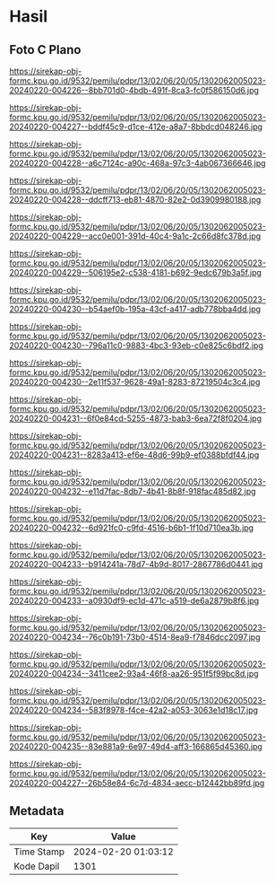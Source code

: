 # Hasil

## Foto C Plano

https://sirekap-obj-formc.kpu.go.id/9532/pemilu/pdpr/13/02/06/20/05/1302062005023-20240220-004226--8bb701d0-4bdb-491f-8ca3-fc0f586150d6.jpg

https://sirekap-obj-formc.kpu.go.id/9532/pemilu/pdpr/13/02/06/20/05/1302062005023-20240220-004227--bddf45c9-d1ce-412e-a8a7-8bbdcd048246.jpg

https://sirekap-obj-formc.kpu.go.id/9532/pemilu/pdpr/13/02/06/20/05/1302062005023-20240220-004228--a6c7124c-a90c-468a-97c3-4ab067366646.jpg

https://sirekap-obj-formc.kpu.go.id/9532/pemilu/pdpr/13/02/06/20/05/1302062005023-20240220-004228--ddcff713-eb81-4870-82e2-0d3909980188.jpg

https://sirekap-obj-formc.kpu.go.id/9532/pemilu/pdpr/13/02/06/20/05/1302062005023-20240220-004229--acc0e001-391d-40c4-9a1c-2c66d8fc378d.jpg

https://sirekap-obj-formc.kpu.go.id/9532/pemilu/pdpr/13/02/06/20/05/1302062005023-20240220-004229--506195e2-c538-4181-b692-9edc679b3a5f.jpg

https://sirekap-obj-formc.kpu.go.id/9532/pemilu/pdpr/13/02/06/20/05/1302062005023-20240220-004230--b54aef0b-195a-43cf-a417-adb778bba4dd.jpg

https://sirekap-obj-formc.kpu.go.id/9532/pemilu/pdpr/13/02/06/20/05/1302062005023-20240220-004230--796a11c0-9883-4bc3-93eb-c0e825c6bdf2.jpg

https://sirekap-obj-formc.kpu.go.id/9532/pemilu/pdpr/13/02/06/20/05/1302062005023-20240220-004230--2e11f537-9628-49a1-8283-87219504c3c4.jpg

https://sirekap-obj-formc.kpu.go.id/9532/pemilu/pdpr/13/02/06/20/05/1302062005023-20240220-004231--6f0e84cd-5255-4873-bab3-6ea72f8f0204.jpg

https://sirekap-obj-formc.kpu.go.id/9532/pemilu/pdpr/13/02/06/20/05/1302062005023-20240220-004231--8283a413-ef6e-48d6-99b9-ef0388bfdf44.jpg

https://sirekap-obj-formc.kpu.go.id/9532/pemilu/pdpr/13/02/06/20/05/1302062005023-20240220-004232--e11d7fac-8db7-4b41-8b8f-918fac485d82.jpg

https://sirekap-obj-formc.kpu.go.id/9532/pemilu/pdpr/13/02/06/20/05/1302062005023-20240220-004232--6d921fc0-c9fd-4516-b6b1-1f10d710ea3b.jpg

https://sirekap-obj-formc.kpu.go.id/9532/pemilu/pdpr/13/02/06/20/05/1302062005023-20240220-004233--b914241a-78d7-4b9d-8017-2867786d0441.jpg

https://sirekap-obj-formc.kpu.go.id/9532/pemilu/pdpr/13/02/06/20/05/1302062005023-20240220-004233--a0930df9-ec1d-471c-a519-de6a2879b8f6.jpg

https://sirekap-obj-formc.kpu.go.id/9532/pemilu/pdpr/13/02/06/20/05/1302062005023-20240220-004234--76c0b191-73b0-4514-8ea9-f7846dcc2097.jpg

https://sirekap-obj-formc.kpu.go.id/9532/pemilu/pdpr/13/02/06/20/05/1302062005023-20240220-004234--3411cee2-93a4-46f8-aa26-951f5f99bc8d.jpg

https://sirekap-obj-formc.kpu.go.id/9532/pemilu/pdpr/13/02/06/20/05/1302062005023-20240220-004234--583f8978-f4ce-42a2-a053-3063e1d18c17.jpg

https://sirekap-obj-formc.kpu.go.id/9532/pemilu/pdpr/13/02/06/20/05/1302062005023-20240220-004235--83e881a9-6e97-49d4-aff3-166865d45360.jpg

https://sirekap-obj-formc.kpu.go.id/9532/pemilu/pdpr/13/02/06/20/05/1302062005023-20240220-004227--26b58e84-6c7d-4834-aecc-b12442bb89fd.jpg


## Metadata

| Key        | Value               |
| ---------- | ------------------- |
| Time Stamp | 2024-02-20 01:03:12 |
| Kode Dapil | 1301                |



